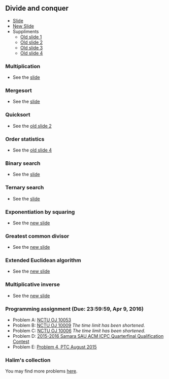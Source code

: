 ## Divide and conquer

+   [Slide](PSPT_lec10_dnc_ps.pdf)
+   [New Slide](lec04.pdf)
+   Suppliments
    +   [Old slide 1](ItoA_lec02_intro.pdf)
    +   [Old slide 2](ItoA_lec03_dnc.pdf)
    +   [Old slide 3](ItoA_lec06_sorting.pdf)
    +   [Old slide 4](ItoA_lec07_order_statistics.pdf)

### Multiplication

+   See the [slide](PSPT_lec10_dnc_ps.pdf)

### Mergesort

+   See the [slide](PSPT_lec10_dnc_ps.pdf)

### Quicksort

+   See the [old slide 2](ItoA_lec03_dnc.pdf)

### Order statistics

+   See the [old slide 4](ItoA_lec07_order_statistics.pdf)

### Binary search

+   See the [slide](PSPT_lec10_dnc_ps.pdf)

### Ternary search

+   See the [slide](PSPT_lec10_dnc_ps.pdf)

### Exponentiation by squaring

+   See the [new slide](lec04.pdf)

### Greatest common divisor

+   See the [new slide](lec04.pdf)

### Extended Euclidean algorithm

+   See the [new slide](lec04.pdf)

### Multiplicative inverse

+   See the [new slide](lec04.pdf)

### Programming assignment (Due: 23:59:59, Apr 9, 2016)

+   Problem A: [NCTU OJ 10053](https://oj.nctu.me/groups/2/problems/10053/)
+   Problem B: [NCTU OJ 10009](https://oj.nctu.me/groups/1/problems/10009/) *The time limit has been shortened.*
+   Problem C: [NCTU OJ 10006](https://oj.nctu.me/groups/1/problems/10006/) *The time limit has been shortened.*
+   Problem D: [2015-2016 Samara SAU ACM ICPC Quarterfinal Qualification Contest](http://codeforces.com/gym/100812/problem/L)
+   Problem E: [Problem 4, PTC August 2015](http://140.116.249.152/e-Tutor/mod/programming/view.php?a=12508)

### Halim's collection

You may find more problems [here](https://uva.onlinejudge.org/index.php?option=com_onlinejudge&Itemid=8&category=660).